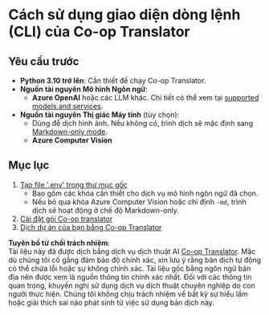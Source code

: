 <!--
CO_OP_TRANSLATOR_METADATA:
{
  "original_hash": "a5eb9b53c81804f04bc9456160e79940",
  "translation_date": "2025-05-07T14:16:57+00:00",
  "source_file": "getting_started/command-line-guide/command-line-guide.md",
  "language_code": "vi"
}
-->
# Cách sử dụng giao diện dòng lệnh (CLI) của Co-op Translator

## Yêu cầu trước

- **Python 3.10 trở lên**: Cần thiết để chạy Co-op Translator.
- **Nguồn tài nguyên Mô hình Ngôn ngữ**:  
  - **Azure OpenAI** hoặc các LLM khác. Chi tiết có thể xem tại [supported models and services](../../../../README.md).
- **Nguồn tài nguyên Thị giác Máy tính** (tùy chọn):  
  - Dùng để dịch hình ảnh. Nếu không có, trình dịch sẽ mặc định sang [Markdown-only mode](../markdown-only-mode.md).  
  - **Azure Computer Vision**

## Mục lục

1. [Tạo file '.env' trong thư mục gốc](./create-env-file.md)  
   - Bao gồm các khóa cần thiết cho dịch vụ mô hình ngôn ngữ đã chọn.  
   - Nếu bỏ qua khóa Azure Computer Vision hoặc chỉ định `-md`, trình dịch sẽ hoạt động ở chế độ Markdown-only.  
1. [Cài đặt gói Co-op translator](./install-package.md)  
1. [Dịch dự án của bạn bằng Co-op Translator](./translator-your-project.md)

**Tuyên bố từ chối trách nhiệm**:  
Tài liệu này đã được dịch bằng dịch vụ dịch thuật AI [Co-op Translator](https://github.com/Azure/co-op-translator). Mặc dù chúng tôi cố gắng đảm bảo độ chính xác, xin lưu ý rằng bản dịch tự động có thể chứa lỗi hoặc sự không chính xác. Tài liệu gốc bằng ngôn ngữ bản địa nên được xem là nguồn thông tin chính xác nhất. Đối với các thông tin quan trọng, khuyến nghị sử dụng dịch vụ dịch thuật chuyên nghiệp do con người thực hiện. Chúng tôi không chịu trách nhiệm về bất kỳ sự hiểu lầm hoặc giải thích sai nào phát sinh từ việc sử dụng bản dịch này.
